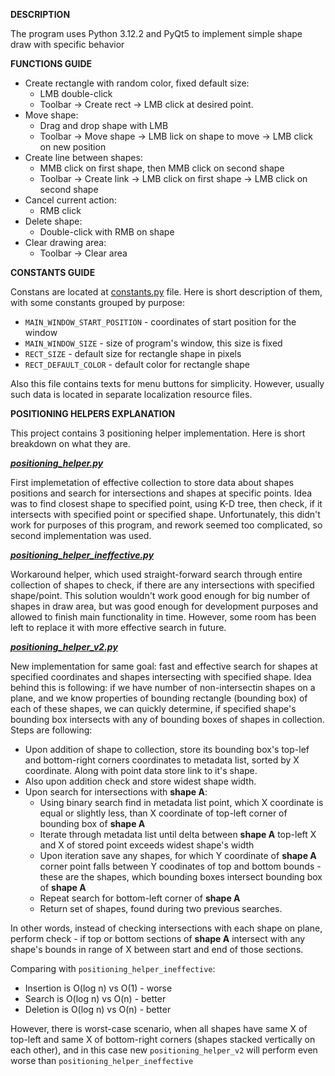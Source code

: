 **DESCRIPTION**

The program uses Python 3.12.2 and PyQt5 to implement simple shape draw with specific behavior

**FUNCTIONS GUIDE**
- Create rectangle with random color, fixed default size: 
    - LMB double-click
    - Toolbar -> Create rect -> LMB click at desired point.
- Move shape:
    - Drag and drop shape with LMB
    - Toolbar -> Move shape -> LMB lick on shape to move -> LMB click on new position
- Create line between shapes:
    - MMB click on first shape, then MMB click on second shape
    - Toolbar -> Create link -> LMB click on first shape -> LMB click on second shape
- Cancel current action:
    - RMB click
- Delete shape:
    - Double-click with RMB on shape
- Clear drawing area:
    - Toolbar -> Clear area

**CONSTANTS GUIDE**

Constans are located at [constants.py](constants.py) file. Here is short description of them, with some constants grouped by purpose:
- `MAIN_WINDOW_START_POSITION` - coordinates of start position for the window
- `MAIN_WINDOW_SIZE` - size of program's window, this size is fixed
- `RECT_SIZE` - default size for rectangle shape in pixels
- `RECT_DEFAULT_COLOR` - default color for rectangle shape

Also this file contains texts for menu buttons for simplicity. However, usually such data is located in separate localization resource files.

**POSITIONING HELPERS EXPLANATION**

This project contains 3 positioning helper implementation. Here is short breakdown on what they are.

***[positioning_helper.py](positioning_helper.py)***

First implemetation of effective collection to store data about shapes positions and search for intersections and shapes at specific points. Idea was to find closest shape to specified point, using K-D tree, then check, if it intersects with specified point or specified shape. Unfortunately, this didn't work for purposes of this program, and rework seemed too complicated, so second implementation was used.


***[positioning_helper_ineffective.py](positioning_helper_ineffective.py)***

Workaround helper, which used straight-forward search through entire collection of shapes to check, if there are any intersections with specified shape/point. This solution wouldn't work good enough for big number of shapes in draw area, but was good enough for development purposes and allowed to finish main functionality in time. However, some room has been left to replace it with more effective search in future.

***[positioning_helper_v2.py](positioning_helper_v2.py)***

New implementation for same goal: fast and effective search for shapes at specified coordinates and shapes intersecting with specified shape. Idea behind this is following: if we have number of non-intersectin shapes on a plane, and we know properties of bounding rectangle (bounding box) of each of these shapes, we can quickly determine, if specified shape's bounding box intersects with any of bounding boxes of shapes in collection. Steps are following:
- Upon addition of shape to collection, store its bounding box's top-lef and bottom-right corners coordinates to metadata list, sorted by X coordinate. Along with point data store link to it's shape.
- Also upon addition check and store widest shape width.
- Upon search for intersections with **shape A**:
  - Using binary search find in metadata list point, which X coordinate is equal or slightly less, than X coordinate of top-left corner of bounding box of **shape A**
  - Iterate through metadata list until delta between **shape A** top-left X and X of stored point exceeds widest shape's width
  - Upon iteration save any shapes, for which Y coordinate of **shape A** corner point falls between Y coodinates of top and bottom bounds - these are the shapes, which bounding boxes intersect bounding box of **shape A**
  - Repeat search for bottom-left corner of **shape A**
  - Return set of shapes, found during two previous searches.

In other words, instead of checking intersections with each shape on plane, perform check - if top or bottom sections of **shape A** intersect with any shape's bounds in range of X between start and end of those sections.

Comparing with `positioning_helper_ineffective`:
- Insertion is O(log n) vs O(1) - worse
- Search is O(log n) vs O(n) - better
- Deletion is O(log n) vs O(n) - better

However, there is worst-case scenario, when all shapes have same X of top-left and same X of bottom-right corners (shapes stacked vertically on each other), and in this case new `positioning_helper_v2` will perform even worse than `positioning_helper_ineffective`